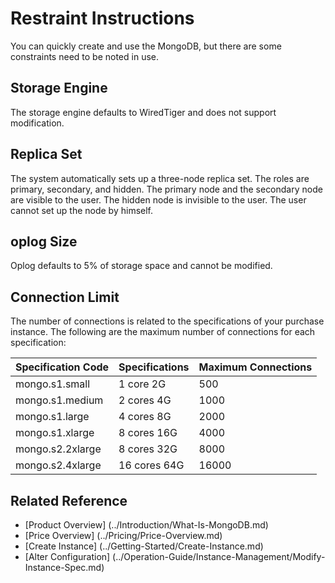 # Restraint Instructions

You can quickly create and use the  MongoDB, but there are some constraints need to be noted in use.

## Storage Engine
The storage engine defaults to WiredTiger and does not support modification.

## Replica Set
The system automatically sets up a three-node replica set. The roles are primary, secondary, and hidden. The primary node and the secondary node are visible to the user. The hidden node is invisible to the user. The user cannot set up the node by himself.
## oplog Size
Oplog defaults to 5% of storage space and cannot be modified.
## Connection Limit
The number of connections is related to the specifications of your purchase instance. The following are the maximum number of connections for each specification:

| Specification Code | Specifications | Maximum Connections |
| :- | :- | :- |
|mongo.s1.small	|1 core 2G	|500|
|mongo.s1.medium	|2 cores 4G	|1000|
|mongo.s1.large	|4 cores 8G	|2000|
|mongo.s1.xlarge |8 cores 16G| 4000|
|mongo.s2.2xlarge |8 cores 32G| 8000|
|mongo.s2.4xlarge |16 cores 64G| 16000|

## Related Reference

- [Product Overview] (../Introduction/What-Is-MongoDB.md)
- [Price Overview] (../Pricing/Price-Overview.md)
- [Create Instance] (../Getting-Started/Create-Instance.md)
- [Alter Configuration] (../Operation-Guide/Instance-Management/Modify-Instance-Spec.md)
